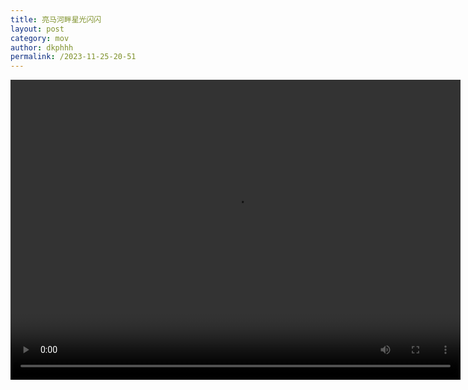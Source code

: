 ```yaml
---
title: 亮马河畔星光闪闪
layout: post
category: mov
author: dkphhh
permalink: /2023-11-25-20-51
---
```


<video controls width="720" height="480">
   <source src="https://onedrive.live.com/download?resid=9C1C8A04C11CADE3%21177868&authkey=!AJJokhbd2a4QkME" type='video/mp4'/>
</video>
